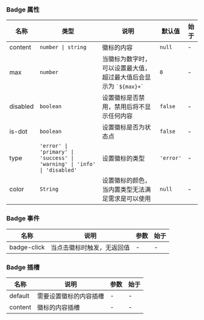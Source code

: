### Badge 属性

| 名称     | 类型             | 说明                                                                                  | 默认值  | 始于 |
| -------- | ---------------- | ------------------------------------------------------------------------------------- | ------- | --- |
| content  | `number \| string` | 徽标的内容                                                                            | `null`    | - |
| max      | `number`           | 当徽标为数字时，可以设置最大值，超过最大值后会显示为 `` `${max}+` ``                  | `0`       | - |
| disabled | `boolean`          | 设置徽标是否禁用，禁用后将不显示任何内容                                              | `false`   | - |
| is-dot   | `boolean`          | 设置徽标是否为状态点                                                                  | `false`   | - |
| type     | `'error' \| 'primary' \| 'success' \| 'warning' \| 'info' \| 'disabled'`           | 设置徽标的类型 | `'error'` | - |
| color    | `String`           | 设置徽标的颜色，当内置类型无法满足需求是可以使用                                      | `null`    | - |

### Badge 事件

| 名称           | 说明                       | 参数 | 始于 |
| -------------- | -------------------------- | ---- | --- |
| badge-click | 当点击徽标时触发，无返回值 | -    | - |

### Badge 插槽

| 名称    | 说明                   | 参数 | 始于 |
| ------- | ---------------------- | ---- | --- |
| default | 需要设置徽标的内容插槽 | - | - |
| content | 徽标的内容插槽         | - | - |
